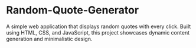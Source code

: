 # Random-Quote-Generator
A simple web application that displays random quotes with every click. Built using HTML, CSS, and JavaScript, this project showcases dynamic content generation and minimalistic design.
